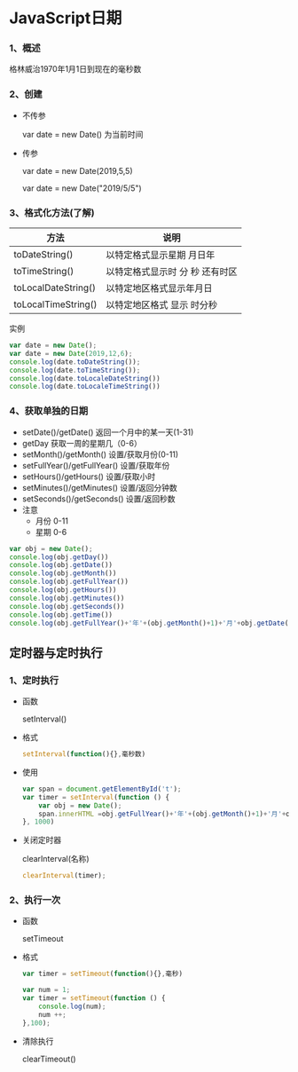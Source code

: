 # JavaScript日期

### 1、概述

格林威治1970年1月1日到现在的毫秒数

### 2、创建

+ 不传参

  var date = new Date()  为当前时间

+ 传参

  var date = new Date(2019,5,5) 

  var date = new Date("2019/5/5")

### 3、格式化方法(了解)

| 方法                | 说明                            |
| ------------------- | ------------------------------- |
| toDateString()      | 以特定格式显示星期 月日年       |
| toTimeString()      | 以特定格式显示时 分 秒 还有时区 |
| toLocalDateString() | 以特定地区格式显示年月日        |
| toLocalTimeString() | 以特定地区格式 显示 时分秒      |

实例

```javascript
var date = new Date();
var date = new Date(2019,12,6);
console.log(date.toDateString());
console.log(date.toTimeString());
console.log(date.toLocaleDateString())
console.log(date.toLocaleTimeString())
```

### 4、获取单独的日期

+ setDate()/getDate()  返回一个月中的某一天(1-31)
+ getDay  获取一周的星期几（0-6）
+ setMonth()/getMonth()   设置/获取月份(0-11)
+ setFullYear()/getFullYear()  设置/获取年份
+ setHours()/getHours()   设置/获取小时
+ setMinutes()/getMinutes()  设置/返回分钟数
+ setSeconds()/getSeconds()    设置/返回秒数
+ 注意
  + 月份 0-11
  + 星期 0-6

```javascript
var obj = new Date();
console.log(obj.getDay())
console.log(obj.getDate())
console.log(obj.getMonth())
console.log(obj.getFullYear())
console.log(obj.getHours())
console.log(obj.getMinutes())
console.log(obj.getSeconds())
console.log(obj.getTime())
console.log(obj.getFullYear()+'年'+(obj.getMonth()+1)+'月'+obj.getDate()+'日'+obj.getHours()+':'+obj.getMinutes()+':'+obj.getSeconds())
```

## 定时器与定时执行

### 1、定时执行

+ 函数

  setInterval()

+ 格式

  ```javascript
  setInterval(function(){},毫秒数)
  ```

+ 使用

  ```javascript
  var span = document.getElementById('t');
  var timer = setInterval(function () {
      var obj = new Date();
      span.innerHTML =obj.getFullYear()+'年'+(obj.getMonth()+1)+'月'+obj.getDate()+'日'+obj.getHours()+':'+obj.getMinutes()+':'+obj.getSeconds();
  }, 1000)
  ```

+ 关闭定时器

  clearInterval(名称)

  ```javascript
  clearInterval(timer);
  ```



### 2、执行一次

+ 函数

  setTimeout

+ 格式

  ```javascript
  var timer = setTimeout(function(){},毫秒)
  ```

  ```javascript
  var num = 1;
  var timer = setTimeout(function () {
      console.log(num);
      num ++;
  },100);
  ```

+ 清除执行

  clearTimeout()

